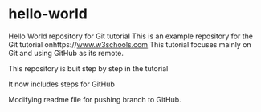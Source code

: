# hello-world
Hello World repository for Git tutorial
This is an example repository for the Git tutorial onhttps://www.w3schools.com
This tutorial focuses mainly on Git and using GitHub as its remote.

This repository is buit step by step in the tutorial

It now includes steps for GitHub

Modifying readme file for pushing branch to GitHub.
